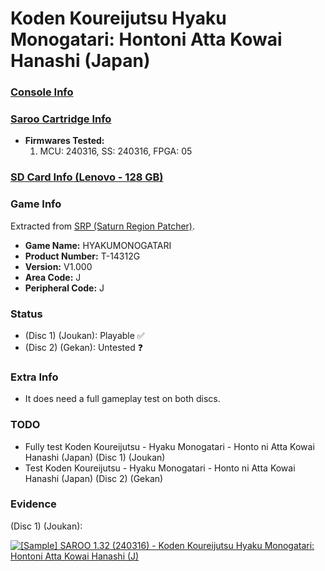 # Koden Koureijutsu Hyaku Monogatari: Hontoni Atta Kowai Hanashi (Japan)

### [Console Info](../../../../../Info/Consoles/VA13/README.md)

### [Saroo Cartridge Info](../../../../../Info/Cartridges/RetroGameParadiseStore/1.32F/README.md)

- <b>Firmwares Tested:</b>
  1. MCU: 240316, SS: 240316, FPGA: 05

### [SD Card Info (Lenovo - 128 GB)](../../../../../Info/SdCards/Lenovo/128GB/fat32/README.md)

### Game Info

Extracted from [SRP (Saturn Region Patcher)](https://segaxtreme.net/resources/saturn-region-patcher.81/download).

- <b>Game Name:</b> HYAKUMONOGATARI
- <b>Product Number:</b> T-14312G
- <b>Version:</b> V1.000
- <b>Area Code:</b> J
- <b>Peripheral Code:</b> J

### Status

- (Disc 1) (Joukan): Playable :white_check_mark:
- (Disc 2) (Gekan): Untested :question:

### Extra Info

- It does need a full gameplay test on both discs.

### TODO

- Fully test Koden Koureijutsu - Hyaku Monogatari - Honto ni Atta Kowai Hanashi (Japan) (Disc 1) (Joukan)
- Test Koden Koureijutsu - Hyaku Monogatari - Honto ni Atta Kowai Hanashi (Japan) (Disc 2) (Gekan)

### Evidence

(Disc 1) (Joukan):

[![[Sample] SAROO 1.32 (240316) - Koden Koureijutsu Hyaku Monogatari: Hontoni Atta Kowai Hanashi (J)](https://img.youtube.com/vi/_ycpkOiqvw4/0.jpg)](https://www.youtube.com/watch?v=_ycpkOiqvw4)
